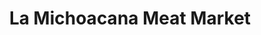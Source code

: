 ---
title: "La Michoacana Meat Market"
url: /grand-prairie/la-michoacana-meat-market/
shop: supermarket
---